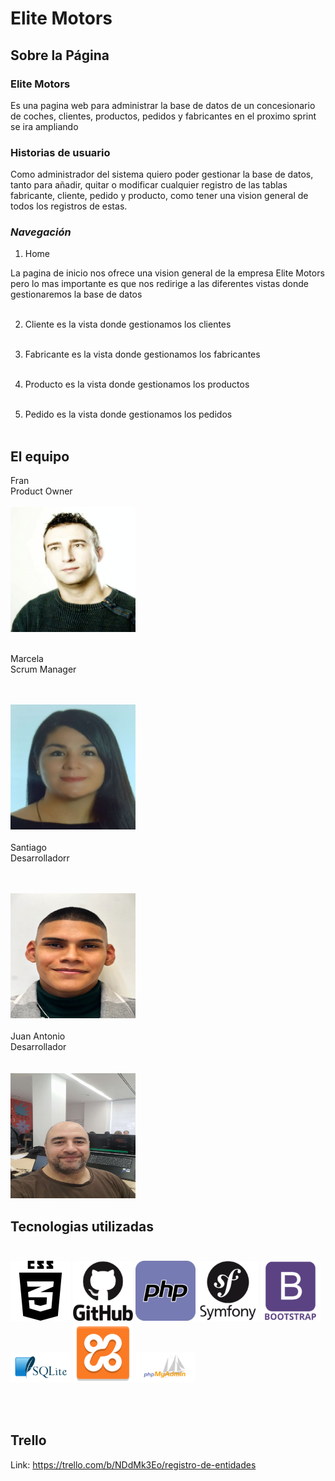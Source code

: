 # Elite Motors





## **Sobre la Página**

### **Elite Motors**<br>
Es una pagina web para administrar la base de datos de un concesionario de coches, clientes, productos, pedidos y fabricantes en el proximo sprint se ira ampliando  <br>

### **Historias de usuario**<br>
Como administrador del sistema quiero poder gestionar la base de datos, tanto para añadir, quitar o modificar cualquier registro de las tablas fabricante, cliente, pedido y producto, como tener una vision general de todos los registros de estas.

### _Navegación_<br>
1. Home<br>

La pagina de inicio nos ofrece una vision general de la empresa Elite Motors pero lo mas importante es que nos redirige a las diferentes vistas donde gestionaremos la base de datos<br><br>

2. Cliente es la vista donde gestionamos los clientes<br><br>

3. Fabricante es la vista donde gestionamos los fabricantes<br><br>

4. Producto es la vista donde gestionamos los productos<br><br>

5. Pedido es la vista donde gestionamos los pedidos<br><br>




## **El equipo**


Fran<br>
Product Owner<br>
<br>
<img src="public/imagenesReadme/eliot3.jpg" width="200" height="200"><br><br>

Marcela<br>
Scrum Manager<br>
<br><br>

<img src="public/imagenesReadme/Marcela.jpg"  width="200" height="200"><br><br>
Santiago<br>
Desarrolladorr<br>
<br><br>

<img src="public/imagenesReadme/Santi.jpg"  width="200" height="200"><br><br>
Juan Antonio<br>
Desarrollador<br>
<br><br>
<img src="public/imagenesReadme/juananok.jpg "  width="200" height="200"><br>


## **Tecnologias utilizadas**<br><br>
<p >
<img src="public/imagenesReadme/css.png">
<img src="public/imagenesReadme/githubok.png">
<img src="public/imagenesReadme/php.png">
<img src="public/imagenesReadme/symfony.png">
<img src="public/imagenesReadme/bootstrap.png">
<img src="public/imagenesReadme/sqlite.png">
<img src="public/imagenesReadme/xampp.png">
<img src="public/imagenesReadme/phpmyadmin_logo_icon_168906.png">
</p>
<br><br>






## **Trello**
Link: https://trello.com/b/NDdMk3Eo/registro-de-entidades